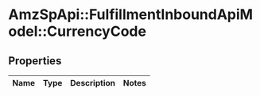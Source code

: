 # AmzSpApi::FulfillmentInboundApiModel::CurrencyCode

## Properties
Name | Type | Description | Notes
------------ | ------------- | ------------- | -------------


